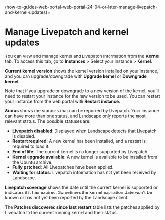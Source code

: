 (how-to-guides-web-portal-web-portal-24-04-or-later-manage-livepatch-and-kernel-updates)=
# Manage Livepatch and kernel updates

You can view and manage kernel and Livepatch information from the **Kernel** tab. To access this tab, go to **Instances** > Select your instance > **Kernel**.

**Current kernel version** shows the kernel version installed on your instance, and you can upgrade/downgrade with **Upgrade kernel** or **Downgrade kernel**.  

Note that if you upgrade or downgrade to a new version of the kernel, you’ll need to restart your instance for the new version to be used. You can restart your instance from the web portal with **Restart instance.**

**Status** shows the statuses that can be reported by Livepatch. Your instance can have more than one status, and Landscape only reports the most relevant status. The possible statuses are:

* **Livepatch disabled**: Displayed when Landscape detects that Livepatch is disabled.
* **Restart required**: A new kernel has been installed, and a restart is required to load it.
* **End of life**: The current kernel is no longer supported by Livepatch.
* **Kernel upgrade available**: A new kernel is available to be installed from the Ubuntu archive.
* **Fully patched**: All Livepatches have been applied.
* **Waiting for status**: Livepatch information has not yet been received by Landscape.

**Livepatch coverage** shows the date until the current kernel is supported or indicates if it has expired. Sometimes the kernel expiration date won’t be known or has not yet been reported by the Landscape client.

The **Patches discovered since last restart** table lists the patches applied by Livepatch to the current running kernel and their status.

